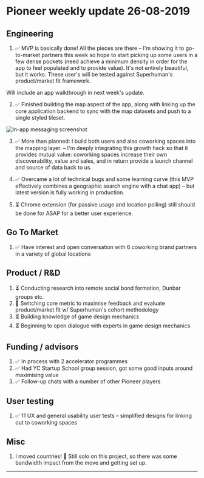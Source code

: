 # Pioneer weekly update 26-08-2019

## Engineering

1. ✅ MVP is basically done! All the pieces are there – I'm showing it to go-to-market partners this week so hope to start picking up some users in a few dense pockets (need achieve a minimum density in order for the app to feel populated and to provide value). It's not entirely beautiful, but it works. These user's will be tested against Superhuman's product/market fit framework.  

Will include an app walkthrough in next week's update.  

2. ✅ Finished building the map aspect of the app, along with linking up the core application backend to sync with the map datasets and push to a single styled tileset.   

![In-app messaging screenshot](https://johnnymakes.github.io/pioneer-updates/assets/img/map-screenshot.png)  


3. ✅ More than planned: I build both users and also coworking spaces into the mapping layer. – I'm deeply integrating this growth hack so that it provides mutual value: coworking spaces increase their own discoverability, value and sales, and in return provide a launch channel and source of data back to us.  

4. ✅ Overcame a lot of technical bugs and some learning curve (this MVP effectively combines a geographic search engine with a chat app) – but latest version is fully working in production.  

5. ⏳ Chrome extension (for passive usage and location polling) still should be done for ASAP for a better user experience.  

  
## Go To Market

1. ✅ Have interest and open conversation with 6 coworking brand partners in a variety of global locations  


## Product / R&D

1. ⏳ Conducting research into remote social bond formation, Dunbar groups etc.
2. 🧪 Switching core metric to maximise feedback and evaluate product/market fit w/ Superhuman's cohort methodology
3. ⏳ Building knowledge of game design mechanics
4. ⏳ Beginning to open dialogue with experts in game design mechanics


## Funding / advisors

1. ✅ In process with 2 accelerator programmes
2. ✅ Had YC Startup School group session, got some good inputs around maximising value
3. ✅ Follow-up chats with a number of other Pioneer players


## User testing

1. ✅ 11 UX and general usability user tests – simplified designs for linking out to coworking spaces


## Misc

1. I moved countries! 🧳 Still solo on this project, so there was some bandwidth impact from the move and getting set up.
  
----



